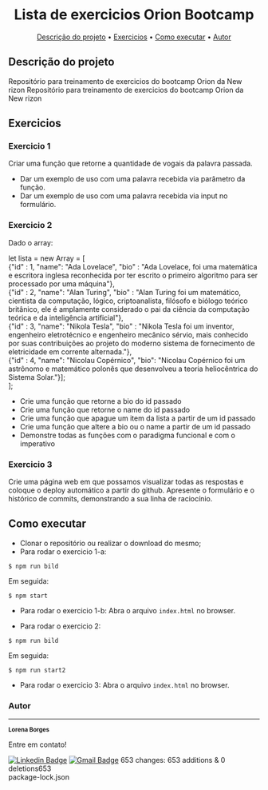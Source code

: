 <h1 align="center">Lista de exercicios Orion Bootcamp</h1>

<p align="center">
 <a href="#descrição do projeto">Descrição do projeto</a> •
 <a href="#exercicios">Exercicios</a> • 
 <a href="#como executar">Como executar</a> • 
 <a href="#autor">Autor</a>
</p>

## Descrição do projeto
Repositório para treinamento de exercicios do bootcamp Orion da New rizon	Repositório para treinamento de exercicios do bootcamp Orion da New rizon


## Exercicios

### Exercicio 1

Criar uma função que retorne a quantidade de vogais da palavra passada.
- Dar um exemplo de uso com uma palavra recebida via parâmetro da função.
- Dar um exemplo de uso com uma palavra recebida via input no formulário.

### Exercicio 2
Dado o array:

let lista = new Array<Object> = [ <br>
{"id" : 1, "name": "Ada Lovelace", "bio" : "Ada Lovelace, foi uma matemática e escritora inglesa reconhecida por ter escrito o primeiro algoritmo para ser processado por uma máquina"},<br>
{"id" : 2, "name": "Alan Turing", "bio" : "Alan Turing foi um matemático, cientista da computação, lógico, criptoanalista, filósofo e biólogo teórico britânico, ele é amplamente considerado o pai da ciência da computação teórica e da inteligência artificial"},<br>
{"id" : 3, "name": "Nikola Tesla", "bio" : "Nikola Tesla foi um inventor, engenheiro eletrotécnico e engenheiro mecânico sérvio, mais conhecido por suas contribuições ao projeto do moderno sistema de fornecimento de eletricidade em corrente alternada."},<br>
{"id" : 4, "name": "Nicolau Copérnico", "bio": "Nicolau Copérnico foi um astrônomo e matemático polonês que desenvolveu a teoria heliocêntrica do Sistema Solar."}];<br>
];

- Crie uma função que retorne a bio do id passado
- Crie uma função que retorne o name do id passado
- Crie uma função que apague um item da lista a partir de um id passado
- Crie uma função que altere a bio ou o name a partir de um id passado
- Demonstre todas as funções com o paradigma funcional e com o imperativo

### Exercicio 3
Crie uma página web em que possamos visualizar todas as respostas e coloque o deploy automático a partir do github. Apresente o formulário e o histórico de commits, demonstrando a sua linha de raciocínio.

## Como executar

- Clonar o repositório ou realizar o download do mesmo;
- Para rodar o exercicio 1-a:
```
$ npm run bild
```
Em seguida:
```
$ npm start
```
- Para rodar o exercicio 1-b:
     Abra  o arquivo `index.html` no browser.

- Para rodar o exercicio 2:
```
$ npm run bild
```
Em seguida:
```
$ npm run start2
```
- Para rodar o exercicio 3:
     Abra  o arquivo `index.html` no browser.



### Autor
---

<a>
 <sub><b>Lorena Borges</b></sub></a>


Entre em contato!

[![Linkedin Badge](https://img.shields.io/badge/-Lorena-blue?style=flat-square&logo=Linkedin&logoColor=white&link=https://www.linkedin.com/in/lorenadasilvaborges/)](https://www.linkedin.com/in/lorenadasilvaborges/) 
[![Gmail Badge](https://img.shields.io/badge/-sborges.lorena@gmail.com-c14438?style=flat-square&logo=Gmail&logoColor=white&link=mailto:sborges.lorena@gmail.com)](mailto:sborges.lorena@gmail.com)
 653 changes: 653 additions & 0 deletions653  
package-lock.json